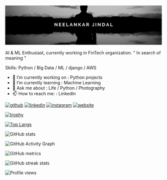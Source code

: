 ![](https://github.com/neelankar/neelankar/blob/master/profile.png)

AI & ML Enthusiast, currently working in FinTech organization.
" In search of meaning "

Skills: Python / Big Data / ML / django / AWS

- 🔭 I’m currently working on : Python projects 
- 🌱 I’m currently learning : Machine Learning 
- 💬 Ask me about : Life / Python / Photography 
- 📫 How to reach me: : LinkedIn 


[<img src='https://cdn.jsdelivr.net/npm/simple-icons@3.0.1/icons/github.svg' alt='github' height='40'>](https://github.com/neelankar)  [<img src='https://cdn.jsdelivr.net/npm/simple-icons@3.0.1/icons/linkedin.svg' alt='linkedin' height='40'>](https://www.linkedin.com/in/https://www.linkedin.com/in/neelankar-jindal-992091127//)  [<img src='https://cdn.jsdelivr.net/npm/simple-icons@3.0.1/icons/instagram.svg' alt='instagram' height='40'>](https://www.instagram.com/neelankarjindal/)  [<img src='https://cdn.jsdelivr.net/npm/simple-icons@3.0.1/icons/icloud.svg' alt='website' height='40'>](https://neelankar.home.blog)  

[![trophy](https://github-profile-trophy.vercel.app/?username=neelankar)](https://github.com/neelankar/github-profile-trophy)

[![Top Langs](https://github-readme-stats.vercel.app/api/top-langs/?username=neelankar)](https://github.com/neelankar/github-readme-stats)

![GitHub stats](https://github-readme-stats.vercel.app/api?username=neelankar&show_icons=true)  

![GitHub Activity Graph](https://activity-graph.herokuapp.com/graph?username=neelankar)  

![GitHub metrics](https://metrics.lecoq.io/neelankar)  

![GitHub streak stats](https://github-readme-streak-stats.herokuapp.com/?user=neelankar)  

![Profile views](https://gpvc.arturio.dev/neelankar)  
